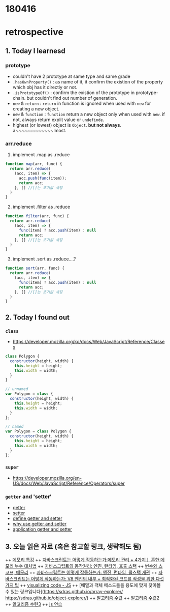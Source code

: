 # 180416
# retrospective

## 1. Today I learnesd


### prototype
- couldn't have 2 prototype at same type and same grade
- `.hasOwnProperty()` : as name of it, it confirm the existion of the property which obj has it directly or not.
- `.isPrototypeOf()` : confirm the existion of the prototype in prototype-chain. but couldn't find out number of generation.
- `new` & `return` : `return` in function is ignored when used with `new` for creating a new object. 
- `new` & `function` : `function` return a new object only when used with `new`. if not, always return explit value or `undefinde`.
- highest (or lowest) object is `Object`. **but not always**. a~~~~~~~~~~~~~lmost.


### arr.reduce
1. implement .map as .reduce
```js
function map(arr, func) {
  return arr.reduce(
    (acc, item) => {
      acc.push(func(item));
      return acc;
    }, [] //[]는 초기값 세팅
  )
}
```
2. implement .filter as .reduce
```js
function filter(arr, func) {
  return arr.reduce(
    (acc, item) => { 
      func(item) ? acc.push(item) : null
      return acc;
    }, [] //[]는 초기값 세팅
  )
}
```
3. implement .sort as .reduce....?
```js
function sort(arr, func) {
  return arr.reduce(
    (acc, item) => { 
      func(item) ? acc.push(item) : null
      return acc;
    }, [] //[]는 초기값 세팅
  )
}
```













## 2. Today I found out

### `class`
- https://developer.mozilla.org/ko/docs/Web/JavaScript/Reference/Classes
```js
class Polygon {
  constructor(height, width) {
    this.height = height;
    this.width = width;
  }
}
```
```js
// unnamed
var Polygon = class {
  constructor(height, width) {
    this.height = height;
    this.width = width;
  }
};

// named
var Polygon = class Polygon {
  constructor(height, width) {
    this.height = height;
    this.width = width;
  }
};
```

### `super`
- https://developer.mozilla.org/en-US/docs/Web/JavaScript/Reference/Operators/super

### `getter` and 'setter'
- [getter](https://developer.mozilla.org/en-US/docs/Web/JavaScript/Reference/Functions/get)
- [setter](https://developer.mozilla.org/en-US/docs/Web/JavaScript/Reference/Functions/set)
- [define getter and setter](https://developer.mozilla.org/ko/docs/Web/JavaScript/Guide/Obsolete_Pages/Core_JavaScript_1.5_Guide/Creating_New_Objects/Defining_Getters_and_Setters)
- [why use getter and setter](https://hashcode.co.kr/questions/2876/gettersettertostring-%ED%95%98%EB%8A%94%EC%9D%B4%EC%9C%A0)
- [application getter and setter](http://beomy.tistory.com/14)


## 3. 오늘 읽은 자료 (혹은 참고할 링크, 생략해도 됨)

++ [메모리 특강](http://hacks.mozilla.or.kr/2017/11/a-crash-course-in-memory-management/)
++ [자바스크립트는 어떻게 작동하는가:메모리 관리 + 4가지ㅣ 흔한 메모리 누수 대처법](https://goo.gl/cfUVmr)
++ [자바스크립트의 동작원리: 엔진, 런타임, 호출 스택](https://joshua1988.github.io/web-development/translation/javascript/how-js-works-inside-engine/)
++ [변수와 스코프, 메모리](https://nolboo.kim/blog/2014/04/01/javascript-for-web-developer-4/)
++ [자바스크립트는 어떻게 작동하는가: 엔진, 런타임, 콜스택 개관](https://engineering.huiseoul.com/%EC%9E%90%EB%B0%94%EC%8A%A4%ED%81%AC%EB%A6%BD%ED%8A%B8%EB%8A%94-%EC%96%B4%EB%96%BB%EA%B2%8C-%EC%9E%91%EB%8F%99%ED%95%98%EB%8A%94%EA%B0%80-%EC%97%94%EC%A7%84-%EB%9F%B0%ED%83%80%EC%9E%84-%EC%BD%9C%EC%8A%A4%ED%83%9D-%EA%B0%9C%EA%B4%80-ea47917c8442)
++ [자바스크립트는 어떻게 작동하는가: V8 엔진의 내부 + 최적화된 코드를 작성을 위한 다섯 가지 팁](https://engineering.huiseoul.com/%EC%9E%90%EB%B0%94%EC%8A%A4%ED%81%AC%EB%A6%BD%ED%8A%B8%EB%8A%94-%EC%96%B4%EB%96%BB%EA%B2%8C-%EC%9E%91%EB%8F%99%ED%95%98%EB%8A%94%EA%B0%80-v8-%EC%97%94%EC%A7%84%EC%9D%98-%EB%82%B4%EB%B6%80-%EC%B5%9C%EC%A0%81%ED%99%94%EB%90%9C-%EC%BD%94%EB%93%9C%EB%A5%BC-%EC%9E%91%EC%84%B1%EC%9D%84-%EC%9C%84%ED%95%9C-%EB%8B%A4%EC%84%AF-%EA%B0%80%EC%A7%80-%ED%8C%81-6c6f9832c1d9)
++ [visualizing code - JS](http://pythontutor.com/javascript.html#mode=edit)
++ [배열과 객체 메소드들을 용도에 맞게 찾아볼 수 있는 링크입니다](https://sdras.github.io/array-explorer/ https://sdras.github.io/object-explorer/)
++ [알고리즘 수련](https://programmers.co.kr/learn/challenges?level=1&language=javascript)
++ [알고리즘 수련2](https://www.codewars.com)
++ [알고리즘 수련3](https://www.hackerrank.com/)
++ [js 연습](http://exercism.io/languages/javascript/exercises)
